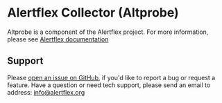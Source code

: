 # Alertflex Collector (Altprobe)

Altprobe is a component of the Alertflex project. For more information, please see [Alertflex documentation](https://alertflex.org/doc.html)

## Support

Please [open an issue on GitHub](https://github.com/olegzhr/altprobe/issues), if you'd like to report a bug or request a feature.
Have a question or need tech support, please send an email to address: info@alertflex.org

